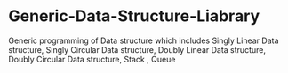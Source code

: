 # Generic-Data-Structure-Liabrary
Generic programming of Data structure which includes Singly Linear Data structure, Singly Circular Data structure, Doubly Linear Data structure, Doubly Circular Data structure, Stack , Queue
